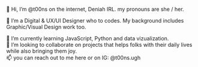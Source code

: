 👋 Hi, I’m @t00ns on the internet, Deniah IRL.
     my pronouns are she / her.
     
👀 I’m a Digital & UX/UI Designer who to codes. My background includes Graphic/Visual Design work too.

🌱 I’m currently learning JavaScript, Python and data vizualization.<br>
💞️ I’m looking to collaborate on projects that helps folks with their daily lives while also bringing them joy.<br>
📫 you can reach out to me here or on IG: @t00ns.ugh<br>

<!---
t00ns/t00ns is a ✨ special ✨ repository because its `README.md` (this file) appears on your GitHub profile.
You can click the Preview link to take a look at your changes.
--->
